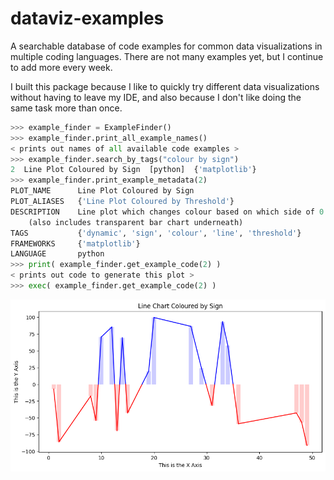 # dataviz-examples
    
A searchable database of code examples for common data visualizations in multiple coding languages. There are not many examples yet, but I continue to add more every week.

I built this package because I like to quickly try different data visualizations without having to leave my IDE, and also because I don't like doing the same task more than once. 

```python
>>> example_finder = ExampleFinder()
>>> example_finder.print_all_example_names()
< prints out names of all available code examples >
>>> example_finder.search_by_tags("colour by sign")
2  Line Plot Coloured by Sign  [python]  {'matplotlib'}
>>> example_finder.print_example_metadata(2)
PLOT_NAME      Line Plot Coloured by Sign
PLOT_ALIASES   {'Line Plot Coloured by Threshold'}
DESCRIPTION    Line plot which changes colour based on which side of 0 the value falls on 
    (also includes transparent bar chart underneath)
TAGS           {'dynamic', 'sign', 'colour', 'line', 'threshold'}
FRAMEWORKS     {'matplotlib'}
LANGUAGE       python
>>> print( example_finder.get_example_code(2) )
< prints out code to generate this plot >
>>> exec( example_finder.get_example_code(2) )
```
![](./docs/line_chart_coloured_by_sign.png)
